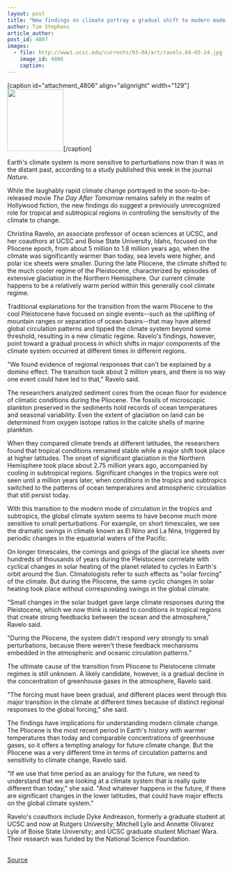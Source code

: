```yaml
---
layout: post
title: "New findings on climate portray a gradual shift to modern mode with increased sensitivity to perturbations"
author: Tim Stephens
article_author: 
post_id: 4807
images:
  - file: http://www1.ucsc.edu/currents/03-04/art/ravelo.04-05-24.jpg
    image_id: 4806
    caption: 
---
```


[caption id="attachment_4806" align="alignright" width="129"]<a href="http://dev-ucsc-news.pantheonsite.io/wp-content/uploads/2004/05/ravelo.04-05-24.jpg"><img class="size-full wp-image-4806" src="http://dev-ucsc-news.pantheonsite.io/wp-content/uploads/2004/05/ravelo.04-05-24.jpg" alt="" width="129" height="142" /></a>[/caption]
<p>
  Earth's climate system is more sensitive to perturbations now than it was in the distant past, according to a study published this week in the journal <i>Nature.</i><br>
</p>
<p>
  While the laughably rapid climate change portrayed in the soon-to-be-released movie <i>The Day After Tomorrow</i> remains safely in the realm of Hollywood fiction, the new findings do suggest a previously unrecognized role for tropical and subtropical regions in controlling the sensitivity of the climate to change.
</p>
<p>
  Christina Ravelo, an associate professor of ocean sciences at UCSC, and her coauthors at UCSC and Boise State University, Idaho, focused on the Pliocene epoch, from about 5 million to 1.8 million years ago, when the climate was significantly warmer than today, sea levels were higher, and polar ice sheets were smaller. During the late Pliocene, the climate shifted to the much cooler regime of the Pleistocene, characterized by episodes of extensive glaciation in the Northern Hemisphere. Our current climate happens to be a relatively warm period within this generally cool climate regime.<br>
</p>
<p>
  Traditional explanations for the transition from the warm Pliocene to the cool Pleistocene have focused on single events--such as the uplifting of mountain ranges or separation of ocean basins--that may have altered global circulation patterns and tipped the climate system beyond some threshold, resulting in a new climatic regime. Ravelo's findings, however, point toward a gradual process in which shifts in major components of the climate system occurred at different times in different regions.<br>
</p>
<p>
  "We found evidence of regional responses that can't be explained by a domino effect. The transition took about 2 million years, and there is no way one event could have led to that," Ravelo said.<br>
</p>
<p>
  The researchers analyzed sediment cores from the ocean floor for evidence of climatic conditions during the Pliocene. The fossils of microscopic plankton preserved in the sediments hold records of ocean temperatures and seasonal variability. Even the extent of glaciation on land can be determined from oxygen isotope ratios in the calcite shells of marine plankton.<br>
</p>
<p>
  When they compared climate trends at different latitudes, the researchers found that tropical conditions remained stable while a major shift took place at higher latitudes. The onset of significant glaciation in the Northern Hemisphere took place about 2.75 million years ago, accompanied by cooling in subtropical regions. Significant changes in the tropics were not seen until a million years later, when conditions in the tropics and subtropics switched to the patterns of ocean temperatures and atmospheric circulation that still persist today.<br>
</p>
<p>
  With this transition to the modern mode of circulation in the tropics and subtropics, the global climate system seems to have become much more sensitive to small perturbations. For example, on short timescales, we see the dramatic swings in climate known as El Nino and La Nina, triggered by periodic changes in the equatorial waters of the Pacific.<br>
</p>
<p>
  On longer timescales, the comings and goings of the glacial ice sheets over hundreds of thousands of years during the Pleistocene corrrelate with cyclical changes in solar heating of the planet related to cycles in Earth's orbit around the Sun. Climatologists refer to such effects as "solar forcing" of the climate. But during the Pliocene, the same cyclic changes in solar heating took place without corresponding swings in the global climate.<br>
</p>
<p>
  "Small changes in the solar budget gave large climate responses during the Pleistocene, which we now think is related to conditions in tropical regions that create strong feedbacks between the ocean and the atmosphere," Ravelo said.
</p>
<p>
  "During the Pliocene, the system didn't respond very strongly to small perturbations, because there weren't these feedback mechanisms embedded in the atmospheric and oceanic circulation patterns."<br>
</p>
<p>
  The ultimate cause of the transition from Pliocene to Pleistocene climate regimes is still unknown. A likely candidate, however, is a gradual decline in the concentration of greenhouse gases in the atmosphere, Ravelo said.<br>
</p>
<p>
  "The forcing must have been gradual, and different places went through this major transition in the climate at different times because of distinct regional responses to the global forcing," she said.<br>
</p>
<p>
  The findings have implications for understanding modern climate change. The Pliocene is the most recent period in Earth's history with warmer temperatures than today and comparable concentrations of greenhouse gases, so it offers a tempting analogy for future climate change. But the Pliocene was a very different time in terms of circulation patterns and sensitivity to climate change, Ravelo said.<br>
</p>
<p>
  "If we use that time period as an analogy for the future, we need to understand that we are looking at a climate system that is really quite different than today," she said. "And whatever happens in the future, if there are significant changes in the lower latitudes, that could have major effects on the global climate system."<br>
</p>
<p>
  Ravelo's coauthors include Dyke Andreason, formerly a graduate student at UCSC and now at Rutgers University; Mitchell Lyle and Annette Olivarez Lyle of Boise State University; and UCSC graduate student Michael Wara. Their research was funded by the National Science Foundation.<br>
  <br>
</p>
<p><a href="http://www1.ucsc.edu/currents/03-04/05-24/climate.html" title="Permalink to climate">Source</a></p>
